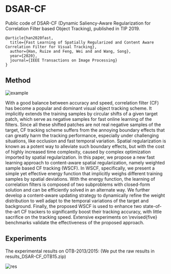 # DSAR-CF
Public code of DSAR-CF (Dynamic Saliency-Aware Regularization for Correlation Filter based Object Tracking), published in TIP 2019.
```
@article{han2020fast,
  title={Fast Learning of Spatially Regularized and Content Aware Correlation Filter for Visual Tracking}, 
  author={Han, Ruize and Feng, Wei and and Wang, Song},  
  year={2020},  
  journal={IEEE Transactions on Image Processing}
}
```

## Method

![example](https://github.com/HanRuize/DSAR-CF/blob/master/figs/example.png)

With a good balance between accuracy and speed, correlation filter (CF) has become a popular and dominant visual object tracking scheme. It implicitly extends the training samples by circular shifts of a given target patch, which serve as negative samples for fast online learning of the filters. Since all these shifted patches are not real negative samples of the target, CF tracking scheme suffers from the annoying boundary effects that can greatly harm the tracking performance, especially under challenging situations, like occlusion and fast temporal variation. Spatial regularization is known as a potent way to alleviate such boundary effects, but with the cost of highly increased time complexity, caused by complex optimization imported by spatial regularization. In this paper, we propose a new fast learning approach to content-aware spatial regularization, namely weighted sample based CF tracking (WSCF). 
In WSCF, specifically, we present a simple yet effective energy function that implicitly weighs different training samples by spatial deviations. With the energy function, the learning of correlation filters is composed of two subproblems with closed-form solution and can be efficiently solved in an alternate way.
We further develop a content-aware updating strategy to dynamically refine the weight distribution to well adapt to the temporal variations of the target and background. Finally, the proposed WSCF is used to enhance two state-of-the-art CF trackers to significantly boost their tracking accuracy, with little sacrifice on the tracking speed. Extensive experiments on \revised{five} benchmarks validate the effectiveness of the proposed approach.

## Experiments
The experimental results on OTB-2013/2015: (We put the raw results in results_DSAR-CF_OTB15.zip)  

![res](https://github.com/HanRuize/DSAR-CF/blob/master/figs/res.png)
